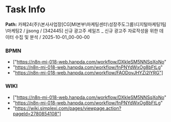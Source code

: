 # Task Info

**Path:** 카페24(주)\본사사업장\[CG]MI본부\마케팅센터\성장주도그룹\디지털마케팅1팀\마케팅2 / jjsong / [342445] 신규 광고주 세일즈 _ 신규 광고주 자료작성을 위한 데이터 수집 및 분석 / 2025-10-01_00-00-00

### BPMN
- ["https://n8n-mi-018-web.hanpda.com/workflow/DXkleSM5NNSqXoNo"
- "https://n8n-mi-018-web.hanpda.com/workflow/fnPNYdWxOg8bFtLg"
- "https://n8n-mi-018-web.hanpda.com/workflow/FAODovJHYZi2lYRG"]

### WIKI
- ["https://n8n-mi-018-web.hanpda.com/workflow/DXkleSM5NNSqXoNo"
- "https://n8n-mi-018-web.hanpda.com/workflow/fnPNYdWxOg8bFtLg"
- "https://wiki.simplexi.com/pages/viewpage.action?pageId=2780854108"]

